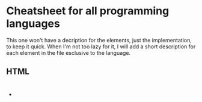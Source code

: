 # Cheatsheet for all programming languages

This one won't have a decription for the elements, just the implementation, to keep it quick. When I'm not too lazy for it, I will add a short description for each element in the file esclusive to the language.

## HTML

- <h1></h1>